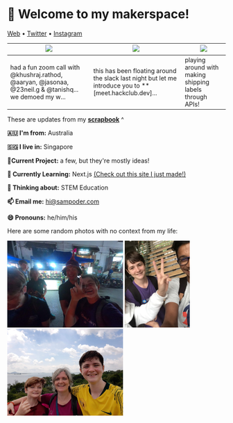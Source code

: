 <h1 align="left">👋 Welcome to my makerspace!</h3>

<p align="left">
  <a href="https://sampoder.com">Web</a> •
  <a href="https://twitter.com/sam_poder">Twitter</a> •
  <a href="https://instagram.com/sam_poder">Instagram</a>
</p>

  
  
  <!--- START_SCRAPBOOK_WIDGET --->
  | <img src ="https://dl.airtable.com/.attachments/863f87d5322b87201a12d90b024d723b/725a9d40/screenshot_2020-11-18_at_11.40.13_pm.png">  |  <img src ="https://dl.airtable.com/.attachments/b6209c9b9f2e11d69dfd5d74e49caba3/e300bbbc/screenshot_2020-11-17_at_9.11.37_am.png"> | <img src ="https://dl.airtable.com/.attachments/ef21c095d2b57900a33c19bb4a65dce7/ef92956d/screenshot_2020-11-16_at_11.38.41_pm.png"> |
|---|---|---|
| had a fun zoom call with @khushraj.rathod, @aaryan, @jasonaa, @23neil.g & @tanishq... we demoed my w... | this has been floating around the slack last night but let me introduce you to **[meet.hackclub.dev]...  | playing around with making shipping labels through APIs!   |
  <!--- END_SCRAPBOOK_WIDGET --->
  
  
  
  These are updates from my [**scrapbook**](https://scrapbook.hackclub.com/sampoder) ^
  
**🇦🇺 I'm from:** Australia

**🇸🇬 I live in:** Singapore

**🔭Current Project:** a few, but they're mostly ideas!
  
**🌱 Currently Learning:** Next.js [(Check out this site I just made!)](http://summer.hackclub.com)

**🤔 Thinking about:** STEM Education

**📫 Email me:** hi@sampoder.com

**😄 Pronouns:** he/him/his

Here are some random photos with no context from my life:

<img src ="https://github.com/sampoder/sampoder/raw/master/GOPR5263.JPG" height = "200px">  <img src ="https://github.com/sampoder/sampoder/raw/master/IMG_0269.jpg" height = "200px"> <img src ="https://github.com/sampoder/sampoder/raw/master/20200807_111143.jpg/" height = "200px">
